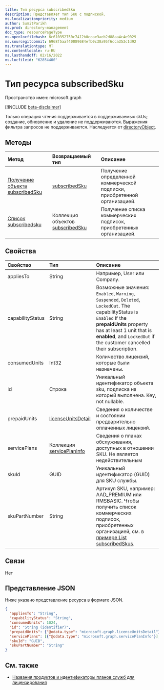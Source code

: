 ```yaml
---
title: Тип ресурса subscribedSku
description: Представляет тип SKU с подпиской.
ms.localizationpriority: medium
author: SumitParikh
ms.prod: directory-management
doc_type: resourcePageType
ms.openlocfilehash: 6c610352750c7412b0ccae3aeb2d88aa4c4e9029
ms.sourcegitcommit: 6968f5aaf40089684efb0c38a95f6cca353c1d92
ms.translationtype: MT
ms.contentlocale: ru-RU
ms.lasthandoff: 02/16/2022
ms.locfileid: "62854400"
---
```

# <a name="subscribedsku-resource-type"></a>Тип ресурса subscribedSku

Пространство имен: microsoft.graph

[!INCLUDE [beta-disclaimer](../../includes/beta-disclaimer.md)]

Только операция чтения поддерживается в поддерживаемых skUs; создание, обновление и удаление не поддерживаются. Выражения фильтра запросов не поддерживаются. Наследуется от [directoryObject](directoryobject.md).


## <a name="methods"></a>Методы
| Метод           | Возвращаемый тип    |Описание|
|:---------------|:--------|:----------|
|[Получение объекта subscribedSku](../api/subscribedsku-get.md) | [subscribedSku](subscribedsku.md) |Получение определенной коммерческой подписки, приобретенной организацией.|
|[Список subscribedsku](../api/subscribedsku-list.md) | Коллекция объектов [subscribedSku](subscribedsku.md) |Получение списка коммерческих подписок, приобретенных организацией.|

## <a name="properties"></a>Свойства
| Свойство     | Тип   |Описание|
|:---------------|:--------|:----------|
|appliesTo|String| Например, User или Company. |
|capabilityStatus|String| Возможные значения: `Enabled`, `Warning`, `Suspended`, `Deleted`, `LockedOut`. The capabilityStatus is `Enabled` if the **prepaidUnits** property has at least 1 unit that is **enabled**, and `LockedOut` if the customer cancelled their subscription. |
|consumedUnits|Int32| Количество лицензий, которые были назначены. |
|id|Строка| Уникальный идентификатор объекта sku, подписка на который выполнена. Key, not nullable. |
|prepaidUnits|[licenseUnitsDetail](licenseunitsdetail.md)| Сведения о количестве и состоянии предварительно оплаченных лицензий. |
|servicePlans|Коллекция [servicePlanInfo](serviceplaninfo.md)| Сведения о планах обслуживания, доступных в отношении SKU. Не является недействительным |
|skuId|GUID| Уникальный идентификатор (GUID) для SKU службы. |
|skuPartNumber|String| Артикул SKU, например: AAD_PREMIUM или RMSBASIC. Чтобы получить список коммерческих подписок, приобретенных организацией, см. в [примере List subscribedSkus](../api/subscribedsku-list.md). |

## <a name="relationships"></a>Связи
Нет

## <a name="json-representation"></a>Представление JSON

Ниже указано представление ресурса в формате JSON.

<!-- {
  "blockType": "resource",
  "optionalProperties": [

  ],
  "keyProperty": "id",
  "@odata.type": "microsoft.graph.subscribedSku"
}-->

```json
{
  "appliesTo": "String",
  "capabilityStatus": "String",
  "consumedUnits": 1024,
  "id": "String (identifier)",
  "prepaidUnits": {"@odata.type": "microsoft.graph.licenseUnitsDetail"},
  "servicePlans": [{"@odata.type": "microsoft.graph.servicePlanInfo"}],
  "skuId": "GUID",
  "skuPartNumber": "String"
}

```

## <a name="see-also"></a>См. также

+ [Названия продуктов и идентификаторы планов служб для лицензирования](/azure/active-directory/enterprise-users/licensing-service-plan-reference)

<!-- uuid: 8fcb5dbc-d5aa-4681-8e31-b001d5168d79
2015-10-25 14:57:30 UTC -->
<!--
{
  "type": "#page.annotation",
  "description": "subscribedSku resource",
  "keywords": "",
  "section": "documentation",
  "tocPath": "",
  "suppressions": []
}
-->


